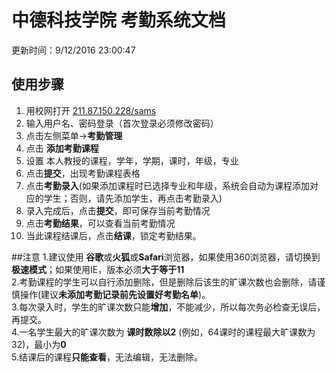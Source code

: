 # 中德科技学院 考勤系统文档
更新时间：9/12/2016 23:00:47 
## 使用步骤
1. 用校网打开 [211.87.150.228/sams](http://211.87.150.228/sams)
2. 输入用户名、密码登录（首次登录必须修改密码）
3. 点击左侧菜单->**考勤管理**
4. 点击 **添加考勤课程**
5. 设置 本人教授的课程，学年，学期，课时，年级，专业 
6. 点击**提交**，出现考勤课程表格
7. 点击**考勤录入**(如果添加课程时已选择专业和年级，系统会自动为课程添加对应的学生；否则，请先添加学生，再点击考勤录入)
8. 录入完成后，点击**提交**，即可保存当前考勤情况
9. 点击**考勤结果**，可以查看当前考勤情况
10. 当此课程结课后，点击**结课**，锁定考勤结果。

##注意
1.建议使用 **谷歌**或**火狐**或**Safari**浏览器，如果使用360浏览器，请切换到**极速模式**；如果使用IE，版本必须**大于等于11**  
2.考勤课程的学生可以自行添加删除，但是删除后该生的旷课次数也会删除，请谨慎操作(建议**未添加考勤记录前先设置好考勤名单**)。  
3.每次录入时，学生的旷课次数只能**增加**，不能减少，所以每次务必检查无误后，再提交。  
4.一名学生最大的旷课次数为 **课时数除以2** (例如，64课时的课程最大旷课数为32)，最小为**0**    
5.结课后的课程**只能查看**，无法编辑，无法删除。

